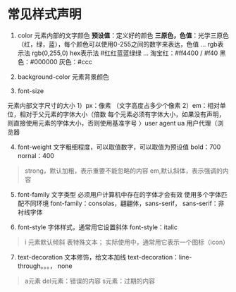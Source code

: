 # 常见样式声明
1. color
元素内部的文字颜色
**预设值**：定义好的颜色
**三原色，色值**：光学三原色（红，绿，蓝），每个颜色可以使用0-255之间的数字来表达，色值
...
rgb表示法
rgb(0,255,0)
hex表示法
#红红蓝蓝绿绿
...
淘宝红：#ff4400 / #f40
黑色：#000000
灰色：#ccc

2. background-color
元素背景颜色

3. font-size

元素内部文字尺寸的大小
1）px：像素 （文字高度占多少个像素
2）em：相对单位，相对于父元素的字体大小（倍数
每个元素必须有字体大小，如果没有声明，则直接使用元素的字体大小，否则使用基准字号
〉user agent ua 用户代理（浏览器

4. font-weight
文字粗细程度，可以取值数字，可以取值为预设值
bold：700
nornal：400
>strong，默认加粗，表示重要不能忽略的内容
>em,默认斜体，表示强调的内容

5. font-family
文字类型
必须用户计算机中存在的字体才会有效
使用多个字体匹配不同环境
font-family：consolas，翩翩体，sans-serif，
sans-serif：非衬线字体

6. font-style
字体样式，通常用它设置斜体
font-style：italic
>i 元素默认倾斜 表特殊文本； 实际使用中，通常用它表示一个图标（icon）

7. text-decoration
文本修饰，给文本加线
text-decoration：line-through。。。， none
> a元素
> del元素：错误的内容
> s元素：过期的内容


